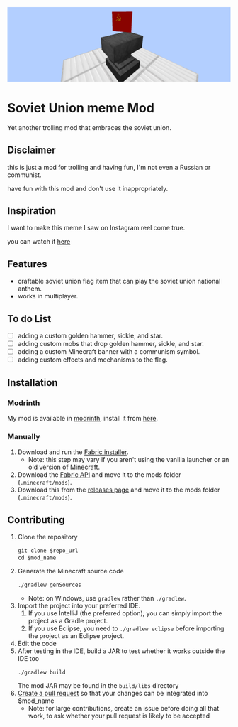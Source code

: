 ![banner](./readme-banner.webp)

# Soviet Union meme Mod

Yet another trolling mod that embraces the soviet union.

## Disclaimer

this is just a mod for trolling and having fun, I'm not even a Russian or communist.

have fun with this mod and don't use it inappropriately.

## Inspiration

I want to make this meme I saw on Instagram reel come true.

you can watch it [here](https://www.instagram.com/p/C4x2NgqMQeB/)

## Features

- craftable soviet union flag item that can play the soviet union national anthem.
- works in multiplayer.

## To do List

- [ ] adding a custom golden hammer, sickle, and star.
- [ ] adding custom mobs that drop golden hammer, sickle, and star.
- [ ] adding a custom Minecraft banner with a communism symbol.
- [ ] adding custom effects and mechanisms to the flag.

## Installation

### Modrinth

My mod is available in [modrinth](https://modrinth.com/), install it from [here](https://modrinth.com/mod/soviet-union-meme-mod).

### Manually

1. Download and run the [Fabric installer](https://fabricmc.net/use).
   - Note: this step may vary if you aren't using the vanilla launcher
     or an old version of Minecraft.
1. Download the [Fabric API](https://minecraft.curseforge.com/projects/fabric)
   and move it to the mods folder (`.minecraft/mods`).
1. Download this from the [releases page]($repo_url/releases)
   and move it to the mods folder (`.minecraft/mods`).

## Contributing
1. Clone the repository
   ```
   git clone $repo_url
   cd $mod_name
   ```
1. Generate the Minecraft source code
   ```
   ./gradlew genSources
   ```
   - Note: on Windows, use `gradlew` rather than `./gradlew`.
1. Import the project into your preferred IDE.
   1. If you use IntelliJ (the preferred option), you can simply import the project as a Gradle project.
   1. If you use Eclipse, you need to `./gradlew eclipse` before importing the project as an Eclipse project.
1. Edit the code
1. After testing in the IDE, build a JAR to test whether it works outside the IDE too
   ```
   ./gradlew build
   ```
   The mod JAR may be found in the `build/libs` directory
1. [Create a pull request](https://help.github.com/en/articles/creating-a-pull-request)
   so that your changes can be integrated into $mod_name
   - Note: for large contributions, create an issue before doing all that
     work, to ask whether your pull request is likely to be accepted
